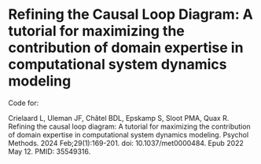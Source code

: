 # Refining the Causal Loop Diagram: A tutorial for maximizing the contribution of domain expertise in computational system dynamics modeling

Code for:

Crielaard L, Uleman JF, Châtel BDL, Epskamp S, Sloot PMA, Quax R. Refining the causal loop diagram: A tutorial for maximizing the contribution of domain expertise in computational system dynamics modeling. Psychol Methods. 2024 Feb;29(1):169-201. doi: 10.1037/met0000484. Epub 2022 May 12. PMID: 35549316.
